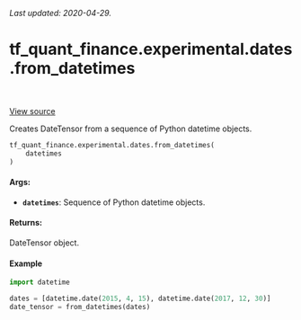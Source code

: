 <!--
This file is generated by a tool. Do not edit directly.
For open-source contributions the docs will be updated automatically.
-->

*Last updated: 2020-04-29.*

<div itemscope itemtype="http://developers.google.com/ReferenceObject">
<meta itemprop="name" content="tf_quant_finance.experimental.dates.from_datetimes" />
<meta itemprop="path" content="Stable" />
</div>

# tf_quant_finance.experimental.dates.from_datetimes

<!-- Insert buttons and diff -->

<table class="tfo-notebook-buttons tfo-api" align="left">
</table>

<a target="_blank" href="https://github.com/google/tf-quant-finance/blob/master/tf_quant_finance/experimental/dates/date_tensor.py">View source</a>



Creates DateTensor from a sequence of Python datetime objects.

```python
tf_quant_finance.experimental.dates.from_datetimes(
    datetimes
)
```



<!-- Placeholder for "Used in" -->


#### Args:


* <b>`datetimes`</b>: Sequence of Python datetime objects.


#### Returns:

DateTensor object.


#### Example
```python
import datetime

dates = [datetime.date(2015, 4, 15), datetime.date(2017, 12, 30)]
date_tensor = from_datetimes(dates)
```